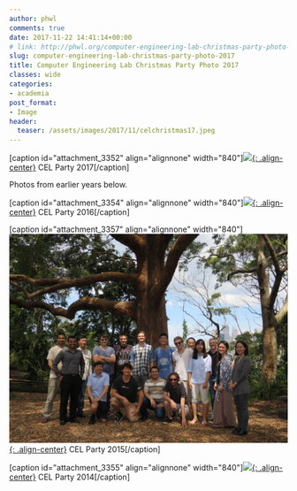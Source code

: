 ```yaml
---
author: phwl
comments: true
date: 2017-11-22 14:41:14+00:00
# link: http://phwl.org/computer-engineering-lab-christmas-party-photo-2017/
slug: computer-engineering-lab-christmas-party-photo-2017
title: Computer Engineering Lab Christmas Party Photo 2017
classes: wide
categories:
- academia
post_format:
- Image
header:
  teaser: /assets/images/2017/11/celchristmas17.jpeg
---
```


[caption id="attachment_3352" align="alignnone" width="840"][![](/assets/images/2017/11/celchristmas17-1024x768.jpeg){: .align-center}](/assets/images/2017/11/celchristmas17-1024x768.jpeg) CEL Party 2017[/caption]

Photos from earlier years below.

<!-- more -->




[caption id="attachment_3354" align="alignnone" width="840"][![](/assets/images/2017/11/celchristmas2016.jpg){: .align-center}](/assets/images/2017/11/celchristmas2016.jpg) CEL Party 2016[/caption]

[caption id="attachment_3357" align="alignnone" width="840"][![](/assets/images/2017/11/celparty2015.jpg){: .align-center}](/assets/images/2017/11/celparty2015.jpg) CEL Party 2015[/caption]

[caption id="attachment_3355" align="alignnone" width="840"][![](/assets/images/2017/11/celchristmas2014.jpg){: .align-center}](/assets/images/2017/11/celchristmas2014.jpg) CEL Party 2014[/caption]
